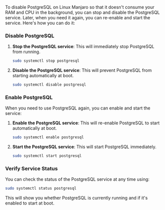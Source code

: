 To disable PostgreSQL on Linux Manjaro so that it doesn't consume your RAM and CPU in the background, you can stop and disable the PostgreSQL service. Later, when you need it again, you can re-enable and start the service. Here's how you can do it:

### Disable PostgreSQL

1. **Stop the PostgreSQL service**: This will immediately stop PostgreSQL from running.
   ```bash
   sudo systemctl stop postgresql
   ```

2. **Disable the PostgreSQL service**: This will prevent PostgreSQL from starting automatically at boot.
   ```bash
   sudo systemctl disable postgresql
   ```

### Enable PostgreSQL

When you need to use PostgreSQL again, you can enable and start the service:

1. **Enable the PostgreSQL service**: This will re-enable PostgreSQL to start automatically at boot.
   ```bash
   sudo systemctl enable postgresql
   ```

2. **Start the PostgreSQL service**: This will start PostgreSQL immediately.
   ```bash
   sudo systemctl start postgresql
   ```

### Verify Service Status

You can check the status of the PostgreSQL service at any time using:
```bash
sudo systemctl status postgresql
```

This will show you whether PostgreSQL is currently running and if it's enabled to start at boot.